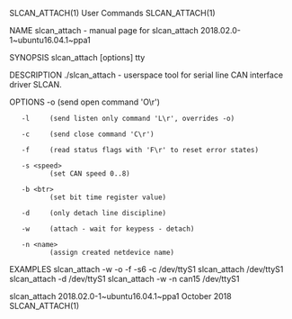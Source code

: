 SLCAN_ATTACH(1)                                                    User Commands                                                   SLCAN_ATTACH(1)

NAME
       slcan_attach - manual page for slcan_attach 2018.02.0-1~ubuntu16.04.1~ppa1

SYNOPSIS
       slcan_attach [options] tty

DESCRIPTION
       ./slcan_attach - userspace tool for serial line CAN interface driver SLCAN.

OPTIONS
       -o     (send open command 'O\r')

       -l     (send listen only command 'L\r', overrides -o)

       -c     (send close command 'C\r')

       -f     (read status flags with 'F\r' to reset error states)

       -s <speed>
              (set CAN speed 0..8)

       -b <btr>
              (set bit time register value)

       -d     (only detach line discipline)

       -w     (attach - wait for keypess - detach)

       -n <name>
              (assign created netdevice name)

EXAMPLES
       slcan_attach -w -o -f -s6 -c /dev/ttyS1 slcan_attach /dev/ttyS1 slcan_attach -d /dev/ttyS1 slcan_attach -w -n can15 /dev/ttyS1

slcan_attach 2018.02.0-1~ubuntu16.04.1~ppa1                        October 2018                                                    SLCAN_ATTACH(1)
